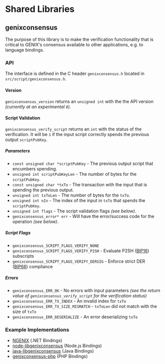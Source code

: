 Shared Libraries
================

## genixconsensus

The purpose of this library is to make the verification functionality that is critical to GENIX's consensus available to other applications, e.g. to language bindings.

### API

The interface is defined in the C header `genixconsensus.h` located in  `src/script/genixconsensus.h`.

#### Version

`genixconsensus_version` returns an `unsigned int` with the the API version *(currently at an experimental `0`)*.

#### Script Validation

`genixconsensus_verify_script` returns an `int` with the status of the verification. It will be `1` if the input script correctly spends the previous output `scriptPubKey`.

##### Parameters
- `const unsigned char *scriptPubKey` - The previous output script that encumbers spending.
- `unsigned int scriptPubKeyLen` - The number of bytes for the `scriptPubKey`.
- `const unsigned char *txTo` - The transaction with the input that is spending the previous output.
- `unsigned int txToLen` - The number of bytes for the `txTo`.
- `unsigned int nIn` - The index of the input in `txTo` that spends the `scriptPubKey`.
- `unsigned int flags` - The script validation flags *(see below)*.
- `genixconsensus_error* err` - Will have the error/success code for the operation *(see below)*.

##### Script Flags
- `genixconsensus_SCRIPT_FLAGS_VERIFY_NONE`
- `genixconsensus_SCRIPT_FLAGS_VERIFY_P2SH` - Evaluate P2SH ([BIP16](https://github.com/genix/bips/blob/master/bip-0016.mediawiki)) subscripts
- `genixconsensus_SCRIPT_FLAGS_VERIFY_DERSIG` - Enforce strict DER ([BIP66](https://github.com/genix/bips/blob/master/bip-0066.mediawiki)) compliance

##### Errors
- `genixconsensus_ERR_OK` - No errors with input parameters *(see the return value of `genixconsensus_verify_script` for the verification status)*
- `genixconsensus_ERR_TX_INDEX` - An invalid index for `txTo`
- `genixconsensus_ERR_TX_SIZE_MISMATCH` - `txToLen` did not match with the size of `txTo`
- `genixconsensus_ERR_DESERIALIZE` - An error deserializing `txTo`

### Example Implementations
- [NGENIX](https://github.com/NicolasDorier/NGENIX/blob/master/NGENIX/Script.cs#L814) (.NET Bindings)
- [node-libgenixconsensus](https://github.com/bitpay/node-libgenixconsensus) (Node.js Bindings)
- [java-libgenixconsensus](https://github.com/dexX7/java-libgenixconsensus) (Java Bindings)
- [genixconsensus-php](https://github.com/Bit-Wasp/genixconsensus-php) (PHP Bindings)

